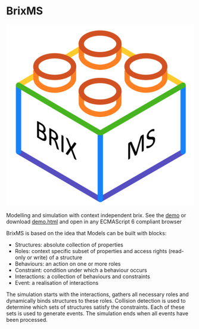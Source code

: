 # BrixMS

![BrixMS](/BrixMS.png)

Modelling and simulation with context independent brix. See the [demo](https://tbreijm.github.io/) or download [demo.html](https://github.com/tbreijm/tbreijm.github.io/blob/master/demo.html) and open in any ECMAScript 6 compliant browser

BrixMS is based on the idea that Models can be built with blocks:

* Structures: absolute collection of properties
* Roles: context specific subset of properties and access rights (read-only or write) of a structure
* Behaviours: an action on one or more roles
* Constraint: condition under which a behaviour occurs
* Interactions: a collection of behaviours and constraints
* Event: a realisation of interactions

The simulation starts with the interactions, gathers all necessary roles and dynamically binds structures to these roles. Collision detection is used to determine which sets of structures satisfy the constraints. Each of these sets is used to generate events. The simulation ends when all events have been processed.
